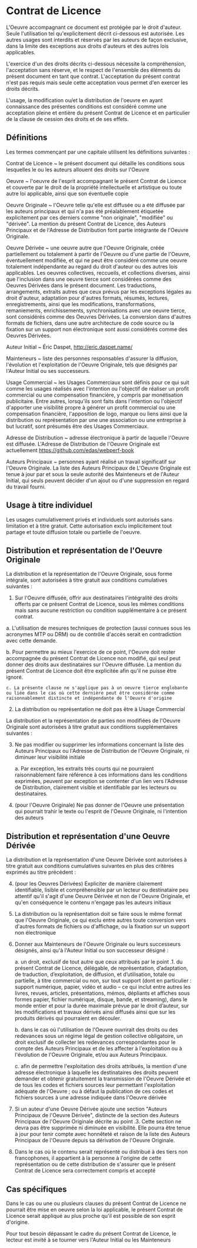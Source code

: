 Contrat de Licence
==============


L'Oeuvre accompagnant ce document est protégée par le droit d'auteur. Seule l'utilisation tel qu'explicitement décrit ci-dessous est autorisée. Les autres usages sont interdits et réservés par les auteurs de façon exclusive, dans la limite des exceptions aux droits d'auteurs et des autres lois applicables.

L'exercice d'un des droits décrits ci-dessous nécessite la compréhension, l'acceptation sans réserve, et le respect de l'ensemble des éléments du présent document en tant que contrat. L'acceptation du présent contrat n'est pas requis mais seule cette acceptation vous permet d'en exercer les droits décrits.

L'usage, la modification ou/et la distribution de l'oeuvre en ayant connaissance des présentes conditions est considéré comme une acceptation pleine et entière du présent Contrat de Licence et en particulier de la clause de cession des droits et de ses effets.


Définitions
---------------

Les termes commençant par une capitale utilisent les définitions suivantes :

Contrat de Licence
  ~ le présent document qui détaille les conditions sous lesquelles le ou les auteurs allouent des droits sur l'Oeuvre
  
Oeuvre
  ~  l'oeuvre de l'esprit accompagnant le présent Contrat de Licence et couverte par le droit de la propriété intellectuelle et artistique ou toute autre loi applicable, ainsi que son éventuelle copie

Oeuvre Originale 
  ~ l'Oeuvre telle qu'elle est diffusée ou a été diffusée par les auteurs principaux et qui n'a pas été préalablement étiquetée explicitement par ces derniers comme "non originale", "modifiée" ou "dérivée". La mention du présent Contrat de Licence, des Auteurs Principaux et de l'Adresse de Distribution font partie intégrante de l'Oeuvre Originale.
  
Oeuvre Dérivée
  ~ une oeuvre autre que l'Oeuvre Originale, créée partiellement ou totalement à partir de l'Oeuvre ou d'une partie de l'Oeuvre, éventuellement modifiée, et qui ne peut être considéré comme une oeuvre totalement indépendante au regard du droit d'auteur ou des autres lois applicables. Les oeuvres collectives, reccueils, et collections diverses, ainsi que l'inclusion dans une oeuvre tierce sont considérées comme des Oeuvres Dérivées dans le présent document. Les traductions, arrangements, extraits autres que ceux prévus par les exceptions légales au droit d'auteur, adaptation pour d'autres formats, résumés, lectures, enregistrements, ainsi que les modifications, transformations, remaniements, enrichissements, synchronisations avec une oeuvre tierce, sont considérés comme des Oeuvres Dérivées. La conversion dans d'autres formats de fichiers, dans une autre architecture de code source ou la fixation sur un support non électronique sont aussi considérés comme des Oeuvres Dérivées.
  
Auteur Initial
  ~ Éric Daspet, http://eric.daspet.name/
    
Mainteneurs
  ~ liste des personnes responsables d'assurer la diffusion, l'évolution et l'exploitation de l'Oeuvre Originale, tels que désignés par l'Auteur Initial ou ses successeurs.
  
Usage Commercial
  ~ les Usages Commerciaux sont définis pour ce qui suit comme les usages réalisés avec l'intention ou l'objectif de réaliser un profit commercial ou une compensation financière, y compris par monétisation publicitaire. Entre autres, lorsqu'ils sont faits dans l'intention ou l'objectif d'apporter une visibilité propre à générer un profit commercial ou une compensation financière, l'apposition de logo, marque ou liens ainsi que la distribution ou représentation par une une association ou une entreprise à but lucratif, sont présumés être des Usages Commerciaux.
  
Adresse de Distribution
 ~ adresse électronique à partir de laquelle l'Oeuvre est diffusée. L'Adresse de Distribution de l'Oeuvre Originale est actuellement https://github.com/edas/webperf-book

Auteurs Principaux
  ~ personnes ayant réalisé un travail significatif sur l'Oeuvre Originale. La liste des Auteurs Principaux de L'Oeuvre Originale est tenue à jour par et sous la seule autorité des Mainteneurs et de l'Auteur Initial, qui seuls peuvent décider d'un ajout ou d'une suppression en regard du travail fourni.

  

Usage à titre individuel
---------------------------------

Les usages cumulativement privés et individuels sont autorisés sans limitation et à titre gratuit. Cette autorisation exclu implicitement tout partage et toute diffusion totale ou partielle de l'oeuvre.



Distribution et représentation de l'Oeuvre Originale
------------------------------------------------------------------------

La distribution et la représentation de l'Oeuvre Originale, sous forme intégrale, sont autorisées à titre gratuit aux conditions cumulatives suivantes :

1.  Sur l'Oeuvre diffusée, offrir aux destinataires l'intégralité des droits offerts par ce présent Contrat de Licence, sous les mêmes conditions mais sans aucune restriction ou condition supplémentaire à ce présent contrat.

   a. L'utilisation de mesures techniques de protection (aussi connues sous les acronymes MTP ou DRM) ou de contrôle d'accès serait en contradiction avec cette demande. 

   b. Pour permettre au mieux l'exercice de ce point, l'Oeuvre doit rester accompagnée du présent Contrat de Licence non modifié, qui seul peut donner des droits aux destinataires sur l'Oeuvre diffusée. La mention du présent Contrat de Licence doit être explicitée afin qu'il ne puisse être ignoré.

    c. La présente clause ne s'applique pas à un oeuvre tierce englobante ou liée dans le cas où cette dernière peut être considérée comme raisonnablement distincte et indépendante de l'Oeuvre d'origine

2. La distribution ou représentation ne doit pas être à Usage Commercial


La distribution et la représentation de parties non modifiées de l'Oeuvre Originale sont autorisées à titre gratuit aux conditions supplémentaires suivantes :

3.  Ne pas modifier ou supprimer les informations concernant la liste des Auteurs Principaux ou l'Adresse de Distribution de l'Oeuvre Originale, ni diminuer leur visibilité initiale

    a. Par exception, les extraits très courts qui ne pourraient raisonnablement faire référence à ces informations dans les conditions exprimées, peuvent par exception se contenter d'un lien vers l'Adresse de Distribution, clairement visible et identifiable par les lecteurs ou destinataires.
 
4. (pour l'Oeuvre Originale) Ne pas donner de l'Oeuvre une présentation qui pourrait trahir le texte ou l'esprit de l'Oeuvre Originale, ni l'intention des auteurs



Distribution et représentation d'une Oeuvre Dérivée
-------------------------------------------------------------------------


La distribution et la représentation d'une Oeuvre Dérivée sont autorisées à titre gratuit aux conditions cumulatives suivantes en plus des critères exprimés au titre précédent :

4. (pour les Oeuvres Dérivées) Expliciter de manière clairement identifiable, lisible et compréhensible par un lecteur ou destinataire peu attentif qu'il s'agit d'une Oeuvre Dérivée et non de l'Oeuvre Originale, et qu'en conséquence le contenu n'engage pas les auteurs initiaux  
      
5. La distribution ou la représentation doit se faire sous le même format que l'Oeuvre Originale, ce qui exclu entre autres toute conversion vers d'autres formats de fichiers ou d'affichage, ou la fixation sur un support non électronique  
     
6. Donner aux Mainteneurs de l'Oeuvre Originale ou leurs successeurs désignés, ainsi qu'à l'Auteur Initial ou son successeur désigné :

    a. un droit, exclusif de tout autre que ceux attribués par le point .1. du présent Contrat de Licence, délégable, de représentation, d’adaptation, de traduction, d’exploitation, de diffusion, et d’utilisation, totale ou partielle, à titre commercial ou non, sur tout support (dont en particulier : support numérique, papier, vidéo et audio – ce qui inclut entre autres les livres, revues, articles, présentations, mémos, dépliants et affiches sous formes papier, fichier numérique, disque, bande, et streaming), dans le monde entier et pour la durée maximale prévue par le droit d’auteur, sur les modifications et travaux dérivés ainsi diffusés ainsi que sur les produits dérivés qui pourraient en découler.

    b. dans le cas où l'utilisation de l'Oeuvre ouvrirait des droits ou des redevances sous un régime légal de gestion collective obligatoire, un droit exclusif de collecter les redevances correspondantes pour le compte des Auteurs Principaux et de les affecter à l'exploitation ou à l'évolution de l'Oeuvre Originale, et/ou aux Auteurs Principaux. 

    c. afin de permettre l'exploitation des droits attribués, la mention d'une adresse électronique à laquelle les destinataires des droits peuvent demander et obtenir gratuitement la transmission de l'Oeuvre Dérivée et de tous les codes et fichiers sources leur permettant l'exploitation adéquate de l'Oeuvre ; ou à défaut la publication de ces codes et fichiers sources à une adresse indiquée dans l'Oeuvre dérivée

7. Si un auteur d'une Oeuvre Dérivée ajoute une section "Auteurs Principaux de l'Oeuvre Dérivée", distincte de la section des Auteurs Principaux de l'Oeuvre Originale décrite au point .3. Cette section ne devra pas être supprimée ni diminuée en visibilité. Elle pourra être tenue à jour pour tenir compte avec honnêteté et raison de la liste des Auteurs Principaux de l'Oeuvre depuis sa dérivation de l'Oeuvre Originale.

8. Dans le cas où le contenu serait représenté ou distribué à des tiers non francophones, il appartient à la personne à l'origine de cette représentation ou de cette distribution de s'assurer que le présent Contrat de Licence sera correctement compris et accepté


Cas spécifiques
-------------------

Dans le cas ou une ou plusieurs clauses du présent Contrat de Licence ne pourrait être mise en oeuvre selon la loi applicable, le présent Contrat de Licence serait appliqué au plus proche qu'il est possible de son esprit d'origine.

Pour tout besoin dépassant le cadre du présent Contrat de Licence, le lecteur est invité à se tourner vers l'Auteur Initial ou les Mainteneurs